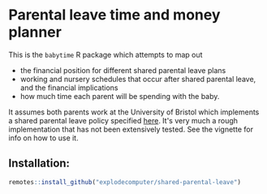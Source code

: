 # Parental leave time and money planner

This is the `babytime` R package which attempts to map out

- the financial position for different shared parental leave plans
- working and nursery schedules that occur after shared parental leave, and the financial implications
- how much time each parent will be spending with the baby.

It assumes both parents work at the University of Bristol which implements a shared parental leave policy specified [here](http://www.bristol.ac.uk/hr/policies/shared-parental-leave.html). It's very much a rough implementation that has not been extensively tested. See the vignette for info on how to use it.

## Installation:

```r
remotes::install_github("explodecomputer/shared-parental-leave")
```
